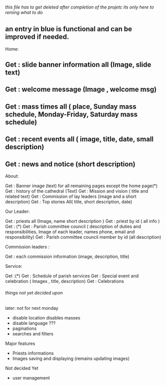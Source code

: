 ###### this file has to get deleted after completion of the projetc its only here to reming what to do ####

## an entry in blue is functional and can be improved if needed.

Home:

## Get : slide banner information all (Image, slide text)    
## Get : welcome message (Image , welcome msg)   
## Get : mass times all ( place, Sunday mass schedule, Monday-Friday, Saturday mass schedule)  
## Get : recent events all ( image, title, date, small description)   
<!-- Get : recent events by id ( image, title, date, entail description) -->
## Get : news and notice (short description) 

About:

Get : Banner image (text) for all remaining pages except the home page(*)
Get : history of the cathedral (Text)
Get : Mission and vision ( title and related text)
Get : Commission of lay leaders (image and a short description) 
Get : Top stories All( title, short description, date)

Our Leader:
 
Get : priests all (Image, name short description )
Get : priest by id ( all info )
Get : (*)
Get : Parish committee council ( description of duties and responsibilities, Image of each leader, names phone, email and responsibility) 
Get : Parish committee council member by id (all description)

Commission leaders :

Get : each commission information (image, description, title)

Service:

Get :(*)
Get : Schedule of parish services 
Get : Special event and celebration ( Images , title, description)
Get : Celebrations

###### things not yet decided upon ####

later: not for next monday
- disable location disables masses
- disable language ???
- paginations
- searches and filters

Major features

- Priests informations
- Images saving and displaying (remains updating images)


Not decided Yet

- user management